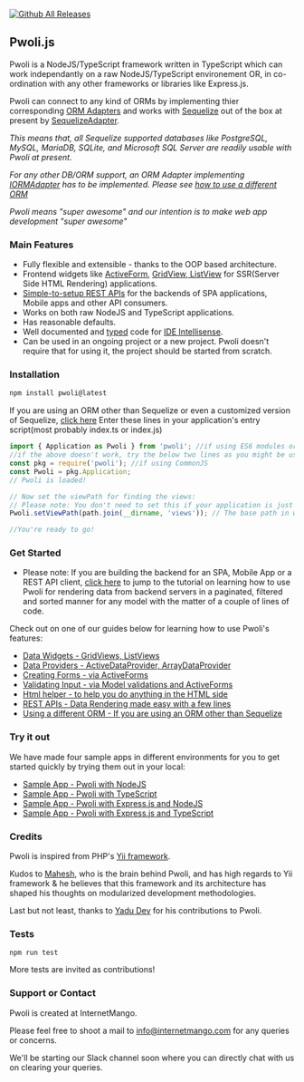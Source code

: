 [![Github All Releases](https://img.shields.io/npm/dt/pwoli.svg)]()

## Pwoli.js

Pwoli is a NodeJS/TypeScript framework written in TypeScript which can work independantly on a raw NodeJS/TypeScript environement OR, in co-ordination with any other frameworks or libraries like Express.js.

Pwoli can connect to any kind of ORMs by implementing thier corresponding [ORM Adapters](https://internetmango.github.io/pwoli/api-docs/classes/ORMAdapter.html) and works with [Sequelize](https://sequelize.org) out of the box at present by [SequelizeAdapter](https://internetmango.github.io/pwoli/api-docs/classes/SequelizeAdapter.html).

_This means that, all Sequelize supported databases like PostgreSQL, MySQL, MariaDB, SQLite, and Microsoft SQL Server are readily usable with Pwoli at present._

_For any other DB/ORM support, an ORM Adapter implementing [IORMAdapter](https://internetmango.github.io/pwoli/api-docs/interfaces/IORMAdapter.html) has to be implemented. Please see [how to use a different ORM](https://internetmango.github.io/pwoli/using-another-orm)_

_Pwoli means "super awesome" and our intention is to make web app development "super awesome"_

### Main Features

-   Fully flexible and extensible - thanks to the OOP based architecture.
-   Frontend widgets like [ActiveForm](https://internetmango.github.io/pwoli/input-forms), [GridView, ListView](https://internetmango.github.io/pwoli/output-data-widgets) for SSR(Server Side HTML Rendering) applications.
-   [Simple-to-setup REST APIs](https://internetmango.github.io/pwoli/rest-api) for the backends of SPA applications, Mobile apps and other API consumers.
-   Works on both raw NodeJS and TypeScript applications.
-   Has reasonable defaults.
-   Well documented and [typed](https://www.typescriptlang.org) code for [IDE Intellisense](https://en.wikipedia.org/wiki/Intelligent_code_completion).
-   Can be used in an ongoing project or a new project. Pwoli doesn't require that for using it, the project should be started from scratch.

### Installation

```markdown
npm install pwoli@latest
```

If you are using an ORM other than Sequelize or even a customized version of Sequelize, [click here](https://internetmango.github.io/pwoli/using-another-orm)
Enter these lines in your application's entry script(most probably index.ts or index.js)

```js
import { Application as Pwoli } from 'pwoli'; //if using ES6 modules or "type": "module" is set in your package.json
//if the above doesn't work, try the below two lines as you might be using CommonJS:
const pkg = require('pwoli'); //if using CommonJS
const Pwoli = pkg.Application;
// Pwoli is loaded!

// Now set the viewPath for finding the views:
// Please note: You don't need to set this if your application is just a REST API service
Pwoli.setViewPath(path.join(__dirname, 'views')); // The base path in which your view files are stored. Only applicable for SSR apps.

//You're ready to go!
```

### Get Started

-   Please note: If you are building the backend for an SPA, Mobile App or a REST API client, [click here](https://internetmango.github.io/pwoli/rest-api) to jump to the tutorial on learning how to use Pwoli for rendering data from backend servers in a paginated, filtered and sorted manner for any model with the matter of a couple of lines of code.

Check out on one of our guides below for learning how to use Pwoli's features:

-   [Data Widgets - GridViews, ListViews](https://internetmango.github.io/pwoli/output-data-widgets)
-   [Data Providers - ActiveDataProvider, ArrayDataProvider](https://internetmango.github.io/pwoli/output-data-providers)
-   [Creating Forms - via ActiveForms](https://internetmango.github.io/pwoli/input-forms)
-   [Validating Input - via Model validations and ActiveForms](https://internetmango.github.io/pwoli/input-validation)
-   [Html helper - to help you do anything in the HTML side](https://internetmango.github.io/pwoli/html-helper)
-   [REST APIs - Data Rendering made easy with a few lines](https://internetmango.github.io/pwoli/rest-api)
-   [Using a different ORM - If you are using an ORM other than Sequelize](https://internetmango.github.io/pwoli/using-another-orm)

### Try it out

We have made four sample apps in different environments for you to get started quickly by trying them out in your local:

-   [Sample App - Pwoli with NodeJS](https://github.com/internetmango/pwoli-node-sample)
-   [Sample App - Pwoli with TypeScript](https://github.com/internetmango/pwoli-nodejs-typescript-sample)
-   [Sample App - Pwoli with Express.js and NodeJS](https://github.com/internetmango/pwoli-express-sample)
-   [Sample App - Pwoli with Express.js and TypeScript](https://github.com/internetmango/pwoli-express-typescript-sample)

### Credits

Pwoli is inspired from PHP's [Yii framework](https://www.yiiframework.com).

Kudos to [Mahesh](https://github.com/codespede), who is the brain behind Pwoli, and has high regards to Yii framework & he believes that this framework and its architecture has shaped his thoughts on modularized development methodologies.

Last but not least, thanks to [Yadu Dev](https://github.com/yadavgoku) for his contributions to Pwoli.

### Tests

```
npm run test
```

More tests are invited as contributions!

### Support or Contact

Pwoli is created at InternetMango.

Please feel free to shoot a mail to info@internetmango.com for any queries or concerns.

We'll be starting our Slack channel soon where you can directly chat with us on clearing your queries.
